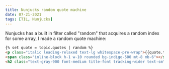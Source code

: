 ```yaml
---
title: Nunjucks random quote machine
date: 07-21-2021
tags: [TIL, Nunjucks]
---
```


Nunjucks has a built in filter called "random" that acquires a random index for some array, I made a random quote machine:

```html
{% set quote = topic.quotes | random %}
<p class="italic leading-relaxed text-lg whitespace-pre-wrap">{{quote.text}}</p>
<span class="inline-block h-1 w-10 rounded bg-indigo-500 mt-8 mb-6"></span>
<h2 class="text-gray-900 font-medium title-font tracking-wider text-sm">{{quote.source}}</h2>
```